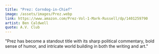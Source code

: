 ```yaml
---
title: "Prez: Corndog-in-Chief"
image: /assets/images/Prez.webp
link: https://www.amazon.com/Prez-Vol-1-Mark-Russell/dp/1401259790
artist: Ben Caldwell
quote: A.V. Club
---
```


"Prez has become a standout title with its sharp political commentary, bold sense of humor, and intricate world building in both the writing and art."